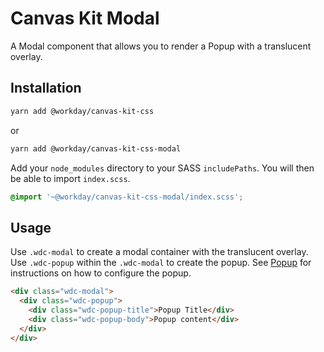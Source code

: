 # Canvas Kit Modal

A Modal component that allows you to render a Popup with a translucent overlay.

## Installation

```sh
yarn add @workday/canvas-kit-css
```

or

```sh
yarn add @workday/canvas-kit-css-modal
```

Add your `node_modules` directory to your SASS `includePaths`. You will then be able to import
`index.scss`.

```scss
@import '~@workday/canvas-kit-css-modal/index.scss';
```

## Usage

Use `.wdc-modal` to create a modal container with the translucent overlay. Use `.wdc-popup` within
the `.wdc-modal` to create the popup. See [Popup](?path=/story/css-popup--all) for instructions on
how to configure the popup.

```html
<div class="wdc-modal">
  <div class="wdc-popup">
    <div class="wdc-popup-title">Popup Title</div>
    <div class="wdc-popup-body">Popup content</div>
  </div>
</div>
```

